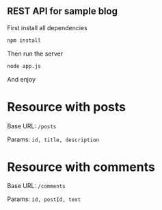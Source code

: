 REST API for sample blog
---------------

First install all dependencies
``` bash
npm install
```
Then run the server
``` bash
node app.js
```
And enjoy

# Resource with posts

Base URL: `/posts`

Params: `id, title, description`


# Resource with comments

Base URL: `/comments`

Params: `id, postId, text`